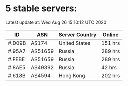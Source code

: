# 5 stable servers:

Latest update at: Wed Aug 26 15:10:12 UTC 2020

| ID | ASN | Server Country | Online |
| -- | --- | -------------- | ------ |
| #.D09B | AS174 | United States | 151 hrs |
| #.95A7 | AS51659 | Russia | 289 hrs |
| #.FEBE | AS51659 | Russia | 289 hrs |
| #.8AE5 | AS49392 | Russia | 42 hrs |
| #.618B | AS4594 | Hong Kong | 202 hrs |

